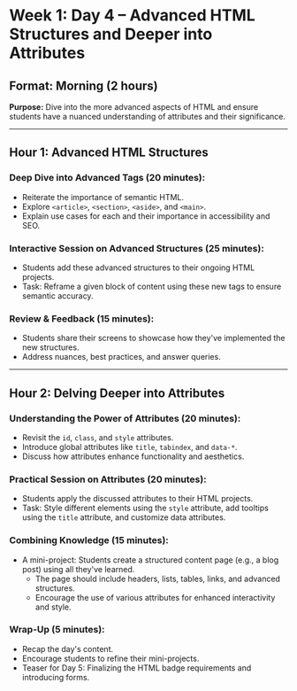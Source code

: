 # Week 1: Day 4 – Advanced HTML Structures and Deeper into Attributes

## Format: Morning (2 hours)

**Purpose:** Dive into the more advanced aspects of HTML and ensure students have a nuanced understanding of attributes and their significance.

---

## Hour 1: Advanced HTML Structures

### Deep Dive into Advanced Tags (20 minutes):

- Reiterate the importance of semantic HTML.
- Explore `<article>`, `<section>`, `<aside>`, and `<main>`.
- Explain use cases for each and their importance in accessibility and SEO.

### Interactive Session on Advanced Structures (25 minutes):

- Students add these advanced structures to their ongoing HTML projects.
- Task: Reframe a given block of content using these new tags to ensure semantic accuracy.

### Review & Feedback (15 minutes):

- Students share their screens to showcase how they've implemented the new structures.
- Address nuances, best practices, and answer queries.

---

## Hour 2: Delving Deeper into Attributes

### Understanding the Power of Attributes (20 minutes):

- Revisit the `id`, `class`, and `style` attributes.
- Introduce global attributes like `title`, `tabindex`, and `data-*`.
- Discuss how attributes enhance functionality and aesthetics.

### Practical Session on Attributes (20 minutes):

- Students apply the discussed attributes to their HTML projects.
- Task: Style different elements using the `style` attribute, add tooltips using the `title` attribute, and customize data attributes.

### Combining Knowledge (15 minutes):

- A mini-project: Students create a structured content page (e.g., a blog post) using all they've learned.
  - The page should include headers, lists, tables, links, and advanced structures.
  - Encourage the use of various attributes for enhanced interactivity and style.

### Wrap-Up (5 minutes):

- Recap the day's content.
- Encourage students to refine their mini-projects.
- Teaser for Day 5: Finalizing the HTML badge requirements and introducing forms.
